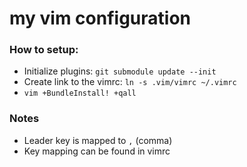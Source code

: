 # my vim configuration

### How to setup:
- Initialize plugins: `git submodule update --init`
- Create link to the vimrc: `ln -s .vim/vimrc ~/.vimrc`
- `vim +BundleInstall! +qall`

### Notes
- Leader key is mapped to `,` (comma)
- Key mapping can be found in vimrc
